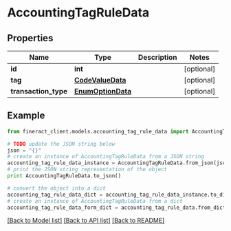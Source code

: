# AccountingTagRuleData


## Properties

Name | Type | Description | Notes
------------ | ------------- | ------------- | -------------
**id** | **int** |  | [optional] 
**tag** | [**CodeValueData**](CodeValueData.md) |  | [optional] 
**transaction_type** | [**EnumOptionData**](EnumOptionData.md) |  | [optional] 

## Example

```python
from fineract_client.models.accounting_tag_rule_data import AccountingTagRuleData

# TODO update the JSON string below
json = "{}"
# create an instance of AccountingTagRuleData from a JSON string
accounting_tag_rule_data_instance = AccountingTagRuleData.from_json(json)
# print the JSON string representation of the object
print AccountingTagRuleData.to_json()

# convert the object into a dict
accounting_tag_rule_data_dict = accounting_tag_rule_data_instance.to_dict()
# create an instance of AccountingTagRuleData from a dict
accounting_tag_rule_data_form_dict = accounting_tag_rule_data.from_dict(accounting_tag_rule_data_dict)
```
[[Back to Model list]](../README.md#documentation-for-models) [[Back to API list]](../README.md#documentation-for-api-endpoints) [[Back to README]](../README.md)


